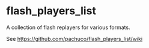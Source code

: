 flash_players_list
==================

A collection of flash replayers for various formats.

See https://github.com/pachuco/flash_players_list/wiki
